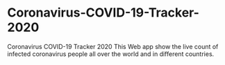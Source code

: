 # Coronavirus-COVID-19-Tracker-2020
Coronavirus COVID-19 Tracker 2020 This Web app show the live count of infected coronavirus people all over the world and in different countries.
